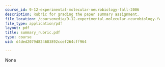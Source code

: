 ```yaml
---
course_id: 9-12-experimental-molecular-neurobiology-fall-2006
description: Rubric for grading the paper summary assignment.
file_location: /coursemedia/9-12-experimental-molecular-neurobiology-fall-2006/d4ded2079d824683892ccef264cff964_summary_rubric.pdf
file_type: application/pdf
layout: pdf
title: summary_rubric.pdf
type: course
uid: d4ded2079d824683892ccef264cff964

---
```

None